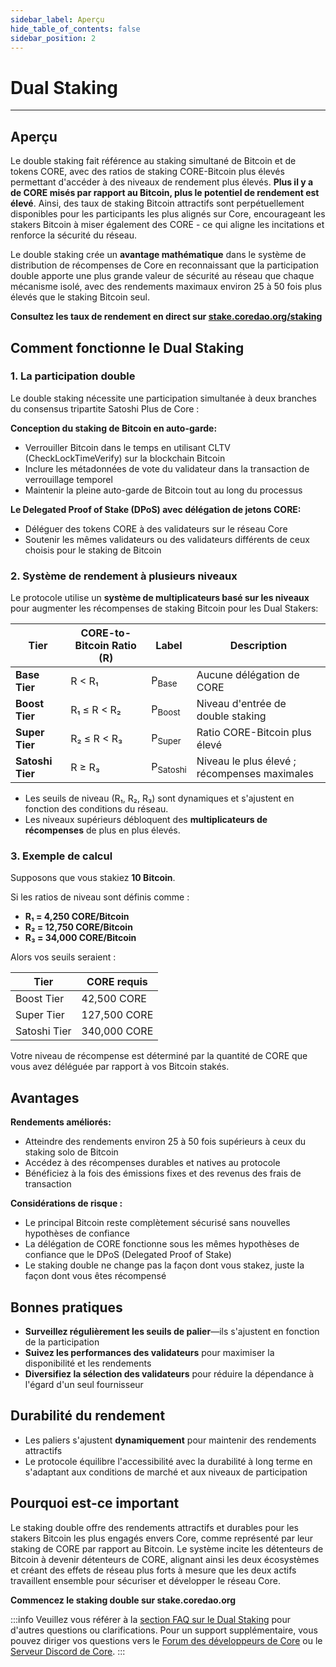 ```yaml
---
sidebar_label: Aperçu
hide_table_of_contents: false
sidebar_position: 2
---
```


# Dual Staking

---

## Aperçu

Le double staking fait référence au staking simultané de Bitcoin et de tokens CORE, avec des ratios de staking CORE-Bitcoin plus élevés permettant d'accéder à des niveaux de rendement plus élevés. **Plus il y a de CORE misés par rapport au Bitcoin, plus le potentiel de rendement est élevé**. Ainsi, des taux de staking Bitcoin attractifs sont perpétuellement disponibles pour les participants les plus alignés sur Core, encourageant les stakers Bitcoin à miser également des CORE - ce qui aligne les incitations et renforce la sécurité du réseau.

Le double staking crée un **avantage mathématique** dans le système de distribution de récompenses de Core en reconnaissant que la participation double apporte une plus grande valeur de sécurité au réseau que chaque mécanisme isolé, avec des rendements maximaux environ 25 à 50 fois plus élevés que le staking Bitcoin seul.

**Consultez les taux de rendement en direct sur [stake.coredao.org/staking](https://stake.coredao.org/staking)**

## Comment fonctionne le Dual Staking

### 1. La participation double

Le double staking nécessite une participation simultanée à deux branches du consensus tripartite Satoshi Plus de Core :

**Conception du staking de Bitcoin en auto-garde:**

- Verrouiller Bitcoin dans le temps en utilisant CLTV (CheckLockTimeVerify) sur la blockchain Bitcoin
- Inclure les métadonnées de vote du validateur dans la transaction de verrouillage temporel
- Maintenir la pleine auto-garde de Bitcoin tout au long du processus

**Le Delegated Proof of Stake (DPoS) avec délégation de jetons CORE:**

- Déléguer des tokens CORE à des validateurs sur le réseau Core
- Soutenir les mêmes validateurs ou des validateurs différents de ceux choisis pour le staking de Bitcoin

### 2. Système de rendement à plusieurs niveaux

Le protocole utilise un **système de multiplicateurs basé sur les niveaux** pour augmenter les récompenses de staking Bitcoin pour les Dual Stakers:

| **Tier**         | **CORE-to-Bitcoin Ratio (R)** | **Label**           | **Description**                              |
| ---------------- | ------------------------------------------------ | ------------------- | -------------------------------------------- |
| **Base Tier**    | R < R₁                  | P<sub>Base</sub>    | Aucune délégation de CORE                    |
| **Boost Tier**   | R₁ ≤ R < R₂             | P<sub>Boost</sub>   | Niveau d'entrée de double staking            |
| **Super Tier**   | R₂ ≤ R < R₃             | P<sub>Super</sub>   | Ratio CORE-Bitcoin plus élevé                |
| **Satoshi Tier** | R ≥ R₃                                           | P<sub>Satoshi</sub> | Niveau le plus élevé ; récompenses maximales |

- Les seuils de niveau (R₁, R₂, R₃) sont dynamiques et s'ajustent en fonction des conditions du réseau.
- Les niveaux supérieurs débloquent des **multiplicateurs de récompenses** de plus en plus élevés.

### 3. Exemple de calcul

Supposons que vous stakiez **10 Bitcoin**.

Si les ratios de niveau sont définis comme :

- **R₁ = 4,250 CORE/Bitcoin**
- **R₂ = 12,750 CORE/Bitcoin**
- **R₃ = 34,000 CORE/Bitcoin**

Alors vos seuils seraient :

| **Tier**     | **CORE requis** |
| ------------ | --------------- |
| Boost Tier   | 42,500 CORE     |
| Super Tier   | 127,500 CORE    |
| Satoshi Tier | 340,000 CORE    |

Votre niveau de récompense est déterminé par la quantité de CORE que vous avez déléguée par rapport à vos Bitcoin stakés.

## Avantages

**Rendements améliorés:**

- Atteindre des rendements environ 25 à 50 fois supérieurs à ceux du staking solo de Bitcoin
- Accédez à des récompenses durables et natives au protocole
- Bénéficiez à la fois des émissions fixes et des revenus des frais de transaction

**Considérations de risque :**

- Le principal Bitcoin reste complètement sécurisé sans nouvelles hypothèses de confiance
- La délégation de CORE fonctionne sous les mêmes hypothèses de confiance que le DPoS (Delegated Proof of Stake)
- Le staking double ne change pas la façon dont vous stakez, juste la façon dont vous êtes récompensé

## Bonnes pratiques

- **Surveillez régulièrement les seuils de palier**—ils s'ajustent en fonction de la participation
- **Suivez les performances des validateurs** pour maximiser la disponibilité et les rendements
- **Diversifiez la sélection des validateurs** pour réduire la dépendance à l'égard d'un seul fournisseur

## Durabilité du rendement

- Les paliers s'ajustent **dynamiquement** pour maintenir des rendements attractifs
- Le protocole équilibre l'accessibilité avec la durabilité à long terme en s'adaptant aux conditions de marché et aux niveaux de participation

## Pourquoi est-ce important

Le staking double offre des rendements attractifs et durables pour les stakers Bitcoin les plus engagés envers Core, comme représenté par leur staking de CORE par rapport au Bitcoin. Le système incite les détenteurs de Bitcoin à devenir détenteurs de CORE, alignant ainsi les deux écosystèmes et créant des effets de réseau plus forts à mesure que les deux actifs travaillent ensemble pour sécuriser et développer le réseau Core.

**Commencez le staking double sur stake.coredao.org**

:::info
Veuillez vous référer à la [section FAQ sur le Dual Staking](../../../FAQs/dual-staking-faqs.md) pour d'autres questions ou clarifications. Pour un support supplémentaire, vous pouvez diriger vos questions vers le [Forum des développeurs de Core](http://forum.coredao.org) ou le [Serveur Discord de Core](https://discord.gg/M2AGJKSG).
:::
